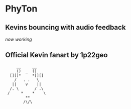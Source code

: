 # PhyTon
## Kevins bouncing with audio feedback
*now working*

## Official Kevin fanart by 1p22geo
```
     __     __
     ()  _  ()
  [][]*     *[][]
    /   . .   \
   ||    v    ||
  /. \       / .\
 /     *    *    \
         **
        /\/\
```